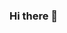 ### Hi there 👋

<!--
**Nahui068/Nahui068** is a ✨ _special_ ✨ repository because its `README.md` (this file) appears on your GitHub profile.

I'm Nahui Kim, a junior developer.
I'm currently studying web development.
